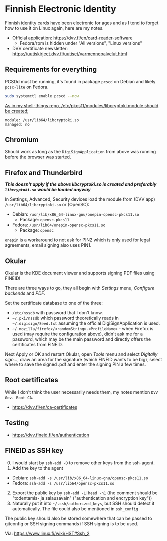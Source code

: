 # Finnish Electronic Identity

Finnish identity cards have been electronic for ages and as I tend to forget
how to use it on Linux again, here are my notes.

* Official application: https://dvv.fi/en/card-reader-software
  * Fedora/rpm is hidden under "All versions", "Linux versions"
* DVV certificate newsletter: https://uutiskirjeet.dvv.fi/uutiset/varmennepalvelut.html

## Requirements for everything

PCSDd must be running, it's found in package `pcscd` on Debian and likely
`pcsc-lite` on Fedora.

```bash
sudo systemctl enable pcscd --now
```

[As in my shell-things repo, /etc/pkcs11/modules/libcryptoki.module should be created;](https://gitea.blesmrt.net/mikaela/shell-things/src/branch/master/etc/pkcs11/modules)

```
module: /usr/lib64/libcryptoki.so
managed: no
```

## Chromium

Should work as long as the `DigiSignApplication` from above was running before
the browser was started.

## Firefox and Thunderbird

***This doesn't apply if the above libcryptoki.so is created
and preferably `libcryptoki.so` would be loaded anyway***

In Settings, Advanced, Security devices load the module from (DVV app) `/usr/lib64/libcryptoki.so` or (OpenSC):

* Debian: `/usr/lib/x86_64-linux-gnu/onepin-opensc-pkcs11.so`
  * Package: `opensc-pkcs11`
* Fedora: `/usr/lib64/onepin-opensc-pkcs11.so`
  * Package: `opensc`

`onepin` is a workaround to not ask for PIN2 which is only used for legal agreements,
email signing also uses PIN1.

## Okular

Okular is the KDE document viewer and supports signing PDF files using FINEID!

There are three ways to go, they all begin with *Settings* menu, *Configure backends*
and *PDF*.

Set the certificate database to one of the three:

* `/etc/nssdb` with password that I don't know.
* `~/.pki/nssdb` which password theoretically reads in `~/.digisign/Seed.txt` assuming the official DigiSignApplication is used.
* `~/.mozilla/firefox/<randomString>.<ProfileName>` - when Firefox is used (may require the configuration above), didn't ask me for a password, which may be the main password and directly offers the certificates from FINEID.

Next Apply or OK and restart Okular, open *Tools* menu and select
*Digitally sign...*, draw an area for the signature (which FINEID wants to be big),
select where to save the signed .pdf and enter the signing PIN a few times.

## Root certificates

While I don't think the user necessarily needs them, my notes mention `DVV Gov. Root CA`.

* https://dvv.fi/en/ca-certificates

## Testing

* https://dvv.fineid.fi/en/authentication

## FINEID as SSH key

0. I would start by `ssh-add -D` to remove other keys from the ssh-agent.
1. Add the key to the agent
  * Debian: `ssh-add -s /usr/lib/x86_64-linux-gnu/opensc-pkcs11.so`
  * Fedora: `ssh-add -s /usr/lib64/opensc-pkcs11.so`
2. Export the public key by `ssh-add -L|head -n1` (the comment should be "todentamis- ja salausavain" ("authentication and encryption key"))
3. Naturally put it into `~/.ssh/authorized_keys`, but SSH should detect
   it automatically. The file could also be mentioned in `ssh_config`

The public key should also be stored somewhere that can be passed to gitconfig
or SSH signing commands if SSH signing is to be used.

Via: https://www.linux.fi/wiki/HST#Ssh_2
